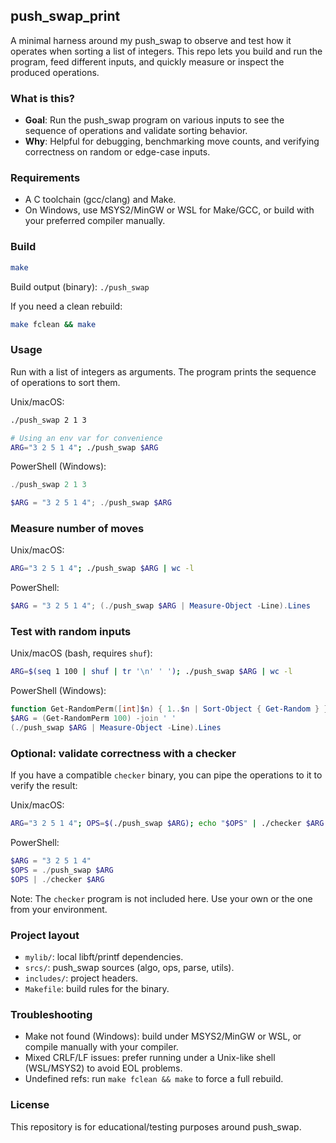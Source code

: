 ## push_swap_print

A minimal harness around my push_swap to observe and test how it operates when sorting a list of integers. This repo lets you build and run the program, feed different inputs, and quickly measure or inspect the produced operations.

### What is this?
- **Goal**: Run the push_swap program on various inputs to see the sequence of operations and validate sorting behavior.
- **Why**: Helpful for debugging, benchmarking move counts, and verifying correctness on random or edge-case inputs.

### Requirements
- A C toolchain (gcc/clang) and Make.
- On Windows, use MSYS2/MinGW or WSL for Make/GCC, or build with your preferred compiler manually.

### Build
```bash
make
```

Build output (binary): `./push_swap`

If you need a clean rebuild:
```bash
make fclean && make
```

### Usage
Run with a list of integers as arguments. The program prints the sequence of operations to sort them.

Unix/macOS:
```bash
./push_swap 2 1 3

# Using an env var for convenience
ARG="3 2 5 1 4"; ./push_swap $ARG
```

PowerShell (Windows):
```powershell
./push_swap 2 1 3

$ARG = "3 2 5 1 4"; ./push_swap $ARG
```

### Measure number of moves
Unix/macOS:
```bash
ARG="3 2 5 1 4"; ./push_swap $ARG | wc -l
```

PowerShell:
```powershell
$ARG = "3 2 5 1 4"; (./push_swap $ARG | Measure-Object -Line).Lines
```

### Test with random inputs
Unix/macOS (bash, requires `shuf`):
```bash
ARG=$(seq 1 100 | shuf | tr '\n' ' '); ./push_swap $ARG | wc -l
```

PowerShell (Windows):
```powershell
function Get-RandomPerm([int]$n) { 1..$n | Sort-Object { Get-Random } }
$ARG = (Get-RandomPerm 100) -join ' '
(./push_swap $ARG | Measure-Object -Line).Lines
```

### Optional: validate correctness with a checker
If you have a compatible `checker` binary, you can pipe the operations to it to verify the result:

Unix/macOS:
```bash
ARG="3 2 5 1 4"; OPS=$(./push_swap $ARG); echo "$OPS" | ./checker $ARG
```

PowerShell:
```powershell
$ARG = "3 2 5 1 4"
$OPS = ./push_swap $ARG
$OPS | ./checker $ARG
```

Note: The `checker` program is not included here. Use your own or the one from your environment.

### Project layout
- `mylib/`: local libft/printf dependencies.
- `srcs/`: push_swap sources (algo, ops, parse, utils).
- `includes/`: project headers.
- `Makefile`: build rules for the binary.

### Troubleshooting
- Make not found (Windows): build under MSYS2/MinGW or WSL, or compile manually with your compiler.
- Mixed CRLF/LF issues: prefer running under a Unix-like shell (WSL/MSYS2) to avoid EOL problems.
- Undefined refs: run `make fclean && make` to force a full rebuild.

### License
This repository is for educational/testing purposes around push_swap.


